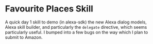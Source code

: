 # Favourite Places Skill

A quick day 1 skill to demo (in alexa-sdk) the new Alexa dialog models, Alexa skill builder, and particularly the `delegate` directive, which seems particularly useful. I bumped into a few bugs on the way which I plan to submit to Amazon.
